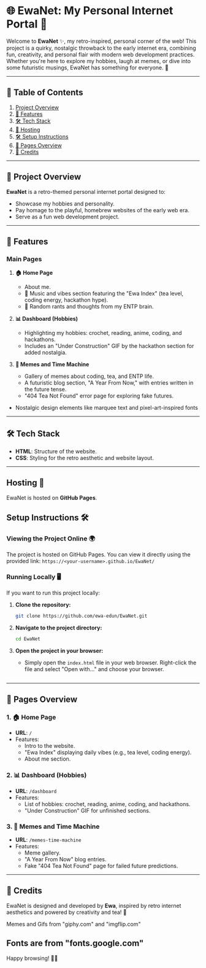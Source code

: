 # 🌐 EwaNet: My Personal Internet Portal 🎉

Welcome to **EwaNet** ✨, my retro-inspired, personal corner of the web! This project is a quirky, nostalgic throwback to the early internet era, combining fun, creativity, and personal flair with modern web development practices. Whether you're here to explore my hobbies, laugh at memes, or dive into some futuristic musings, EwaNet has something for everyone. 🌟

---

## 📂 Table of Contents
1. [Project Overview](#project-overview)
2. [🎨 Features](#features)
3. [🛠️ Tech Stack](#tech-stack)
4. [🚀 Hosting ](#hosting)
5. [🛠️ Setup Instructions ](#setup-instructions)
6. [📄 Pages Overview](#pages-overview)
7. [💖 Credits](#credits)

---

## 📜 Project Overview
**EwaNet** is a retro-themed personal internet portal designed to:
- Showcase my hobbies and personality.
- Pay homage to the playful, homebrew websites of the early web era.
- Serve as a fun web development project.

---

## 🎨 Features
### Main Pages
1. **🏠 Home Page**
   - About me.
   - 🎵 Music and vibes section featuring the "Ewa Index" (tea level, coding energy, hackathon hype).
   - 💭 Random rants and thoughts from my ENTP brain.

2. **📊 Dashboard (Hobbies)**
   - Highlighting my hobbies: crochet, reading, anime, coding, and hackathons.
   - Includes an "Under Construction" GIF by the hackathon section for added nostalgia.

3. **🤣 Memes and Time Machine**
   - Gallery of memes about coding, tea, and ENTP life.
   - A futuristic blog section, "A Year From Now," with entries written in the future tense.
   - "404 Tea Not Found" error page for exploring fake futures.

- Nostalgic design elements like marquee text and pixel-art-inspired fonts
---

## 🛠️ Tech Stack
- **HTML**: Structure of the website.
- **CSS**: Styling for the retro aesthetic and website layout.

---

## Hosting 🚀
EwaNet is hosted on **GitHub Pages**.

## Setup Instructions 🛠️

### Viewing the Project Online 🌍
The project is hosted on GitHub Pages. You can view it directly using the provided link:
```https://<your-username>.github.io/EwaNet/```

### Running Locally 🖥️
If you want to run this project locally:
1. **Clone the repository:**
   ```bash
   git clone https://github.com/ewa-edun/EwaNet.git
   ```

2. **Navigate to the project directory:**
   ```bash
   cd EwaNet
   ```

3. **Open the project in your browser:**
   - Simply open the `index.html` file in your web browser. Right-click the file and select "Open with..." and choose your browser.
   ```
---

## 📄 Pages Overview

### 1. 🏠 Home Page
- **URL**: `/`
- Features:
  - Intro to the website.
  - "Ewa Index" displaying daily vibes (e.g., tea level, coding energy).
  - About me section.

### 2. 📊 Dashboard (Hobbies)
- **URL**: `/dashboard`
- Features:
  - List of hobbies: crochet, reading, anime, coding, and hackathons.
  - "Under Construction" GIF for unfinished sections.

### 3. 🤣 Memes and Time Machine
- **URL**: `/memes-time-machine`
- Features:
  - Meme gallery.
  - "A Year From Now" blog entries.
  - Fake "404 Tea Not Found" page for failed future predictions.

---

## 💖 Credits
EwaNet is designed and developed by **Ewa**, inspired by retro internet aesthetics and powered by creativity and tea! 🍵

Memes and Gifs from "giphy.com" and "imgflip.com"

Fonts are from "fonts.google.com"
---

Happy browsing! 🚀🌈
```
